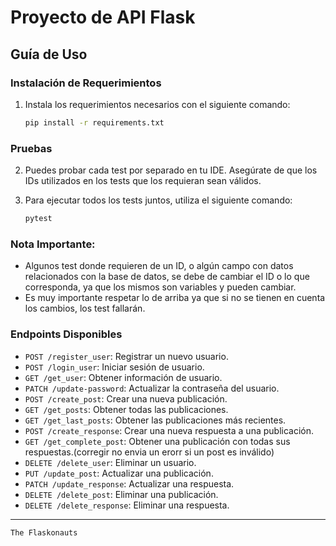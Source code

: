 # Proyecto de API Flask

## Guía de Uso

### Instalación de Requerimientos

1. Instala los requerimientos necesarios con el siguiente comando:

    ```bash
    pip install -r requirements.txt
    ```

### Pruebas

2. Puedes probar cada test por separado en tu IDE. Asegúrate de que los IDs utilizados en los tests que los requieran sean válidos.

3. Para ejecutar todos los tests juntos, utiliza el siguiente comando:

    ```bash
    pytest
    ```
### Nota Importante:
   - Algunos test donde requieren de un ID, o algún campo con datos relacionados con la base de datos, se debe de cambiar el ID o lo que corresponda, ya que los mismos son variables y pueden cambiar.
   - Es muy importante respetar lo de arriba ya que si no se tienen en cuenta los cambios, los test fallarán.

### Endpoints Disponibles

- `POST /register_user`: Registrar un nuevo usuario.
- `POST /login_user`: Iniciar sesión de usuario.
- `GET /get_user`: Obtener información de usuario.
- `PATCH /update-password`: Actualizar la contraseña del usuario.
- `POST /create_post`: Crear una nueva publicación.
- `GET /get_posts`: Obtener todas las publicaciones.
- `GET /get_last_posts`: Obtener las publicaciones más recientes.
- `POST /create_response`: Crear una nueva respuesta a una publicación.
- `GET /get_complete_post`: Obtener una publicación con todas sus respuestas.(corregir no envia un erorr si un post es inválido)
- `DELETE /delete_user`: Eliminar un usuario.
- `PUT /update_post`: Actualizar una publicación.
- `PATCH /update_response`: Actualizar una respuesta.
- `DELETE /delete_post`: Eliminar una publicación.
- `DELETE /delete_response`: Eliminar una respuesta.
---
```
The Flaskonauts
```